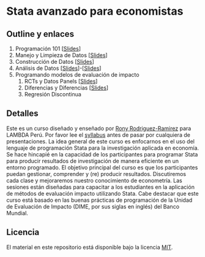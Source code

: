 # Stata avanzado para economistas

## Outline y enlaces

1. Programación 101 \[[Slides](https://github.com/lambda-stata/course-materials/blob/master/lectures/01-programming-intro/01-programming-intro.pdf)\]
2. Manejo y Limpieza de Datos \[[Slides](https://github.com/lambda-stata/course-materials/blob/master/lectures/02-manejo-limpieza-datos/02-manejo-limpieza-datos.pdf)\]
3. Construcción de Datos \[[Slides](https://github.com/lambda-stata/course-materials/blob/master/lectures/03-construccion-datos/03-construccion-datos.pdf)\]
4. Análisis de Datos \[[Slides](https://github.com/lambda-stata/course-materials/blob/master/lectures/04-analisis-datos-1/04-analisis-datos-1.pdf)\]-\[[Slides](https://github.com/lambda-stata/course-materials/blob/master/lectures/05-analisis-datos-2/05-analisis-datos-2.pdf)\]
5. Programando modelos de evaluación de impacto
   1. RCTs y Datos Panels \[[Slides](https://github.com/lambda-stata/course-materials/blob/master/lectures/06-papers-1/06-papers-1.pdf)\]
   2. Diferencias y Diferencias \[[Slides](https://github.com/lambda-stata/course-materials/blob/master/lectures/07-papers-2/07-papers-2.pdf)\]
   3. Regresión Discontinua

## Detalles

Este es un curso diseñado y enseñado por [Rony Rodriguez-Ramirez](http://rrmaximiliano.github.io) para LAMBDA Perú. Por favor lee el [syllabus](https://github.com/lambda-stata/course-materials/blob/master/syllabus/Syllabus%20-%20Stata%20Avanzado%20para%20Economistas.pdf) antes de pasar por cualquiera de presentaciones. La idea general de este curso es enfocarnos en el uso del lenguaje de programación Stata para la investigación aplicada en economía. Se hace hincapié en la capacidad de los participantes para programar Stata para producir resultados de investigación de manera eficiente en un entorno programado. El objetivo principal del curso es que los participantes puedan gestionar, comprender y (re) producir resultados. Discutiremos cada clase y mejoraremos nuestro conocimiento de econometría. Las sesiones están diseñadas para capacitar a los estudiantes en la aplicación de métodos de evaluación impacto utilizando Stata. Cabe destacar que este curso está basado en las buenas prácticas de programación de la Unidad de Evaluación de Impacto (DIME, por sus siglas en inglés) del Banco Mundial. 

## Licencia

El material en este repositorio está disponible bajo la licencia [MIT](http://opensource.org/licenses/mit-license.php). 